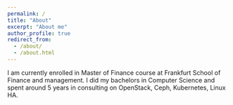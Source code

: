 ```yaml
---
permalink: /
title: "About"
excerpt: "About me"
author_profile: true
redirect_from: 
  - /about/
  - /about.html
---
```


I am currently enrolled in Master of Finance course at Frankfurt School of Finance and management. I did my bachelors in Computer Science and spent around 5 years in consulting on OpenStack, Ceph, Kubernetes, Linux HA. 

